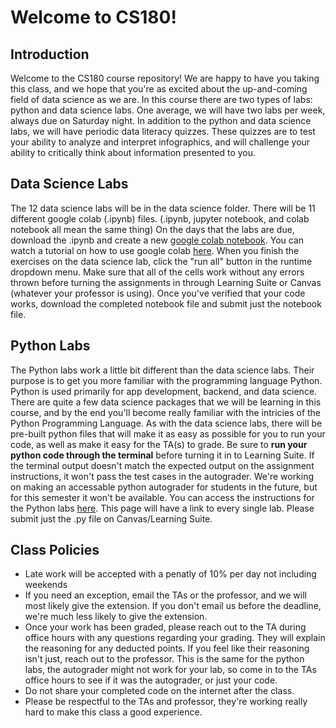 # Welcome to CS180! 
## Introduction
Welcome to the CS180 course repository! We are happy to have you taking this class, and we hope that you're as excited about the up-and-coming field of data science as we are. In this course there are two types of labs: python and data science labs. One average, we will have two labs per week, always due on Saturday night. In addition to the python and data science labs, we will have periodic data literacy quizzes. These quizzes are to test your ability to analyze and interpret infographics, and will challenge your ability to critically think about information presented to you.

## Data Science Labs
The 12 data science labs will be in the data science folder. There will be 11 different google colab (.ipynb) files. (.ipynb, jupyter notebook, and colab notebook all mean the same thing) On the days that the labs are due, download the .ipynb and create a new [google colab notebook](https://colab.research.google.com/). You can watch a tutorial on how to use google colab [here](https://www.youtube.com/watch?v=WFvY3qgtMqM&ab_channel=MarkKeith). When you finish the exercises on the data science lab, click the "run all" button in the runtime dropdown menu. Make sure that all of the cells work without any errors thrown before turning the assignments in through Learning Suite or Canvas (whatever your professor is using). Once you've verified that your code works, download the completed notebook file and submit just the notebook file.

## Python Labs
The Python labs work a little bit different than the data science labs. Their purpose is to get you more familiar with the programming language Python. Python is used primarily for app development, backend, and data science. There are quite a few data science packages that we will be learning in this course, and by the end you'll become really familiar with the intricies of the Python Programming Language. As with the data science labs, there will be pre-built python files that will make it as easy as possible for you to run your code, as well as make it easy for the TA(s) to grade. Be sure to **run your python code through the terminal** before turning it in to Learning Suite. If the terminal output doesn't match the expected output on the assignment instructions, it won't pass the test cases in the autograder. We're working on making an accessable python autograder for students in the future, but for this semester it won't be available. You can access the instructions for the Python labs [here](https://byucs180.atlassian.net/wiki/spaces/CF2/pages/294998/Python+Labs). This page will have a link to every single lab. Please submit just the .py file on Canvas/Learning Suite.

## Class Policies
- Late work will be accepted with a penatly of 10% per day not including weekends
- If you need an exception, email the TAs or the professor, and we will most likely give the extension. If you don't email us before the deadline, we're much less likely to give the extension.
- Once your work has been graded, please reach out to the TA during office hours with any questions regarding your grading. They will explain the reasoning for any deducted points. If you feel like their reasoning isn't just, reach out to the professor. This is the same for the python labs, the autograder might not work for your lab, so come in to the TAs office hours to see if it was the autograder, or just your code.
- Do not share your completed code on the internet after the class.
- Please be respectful to the TAs and professor, they're working really hard to make this class a good experience.